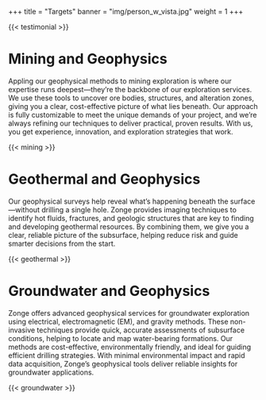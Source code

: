 +++
title = "Targets"
banner = "img/person_w_vista.jpg"
weight = 1
+++

{{< testimonial >}}

# Mining and Geophysics

Appling our geophysical methods to mining exploration is where our expertise runs deepest—they’re the backbone of our exploration services. We use these tools to uncover ore bodies, structures, and alteration zones, giving you a clear, cost-effective picture of what lies beneath. Our approach is fully customizable to meet the unique demands of your project, and we’re always refining our techniques to deliver practical, proven results. With us, you get experience, innovation, and exploration strategies that work.

<!-- {{< targets >}} -->

{{< mining >}}

# Geothermal and Geophysics

Our geophysical surveys help reveal what’s happening beneath the surface—without drilling a single hole. Zonge provides imaging techniques to identify hot fluids, fractures, and geologic structures that are key to finding and developing geothermal resources. By combining them, we give you a clear, reliable picture of the subsurface, helping reduce risk and guide smarter decisions from the start.

{{< geothermal >}}

# Groundwater and Geophysics

Zonge offers advanced geophysical services for groundwater exploration using electrical, electromagnetic (EM), and gravity methods. These non-invasive techniques provide quick, accurate assessments of subsurface conditions, helping to locate and map water-bearing formations. Our methods are cost-effective, environmentally friendly, and ideal for guiding efficient drilling strategies. With minimal environmental impact and rapid data acquisition, Zonge’s geophysical tools deliver reliable insights for groundwater applications.

{{< groundwater >}}
